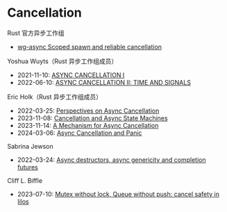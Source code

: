 # Cancellation

<!-- TODO: -->

Rust 官方异步工作组

* [wg-async Scoped spawn and reliable cancellation](https://rust-lang.github.io/wg-async/vision/roadmap/scopes.html)

Yoshua Wuyts（Rust 异步工作组成员）

* 2021-11-10: [ASYNC CANCELLATION I](https://blog.yoshuawuyts.com/async-cancellation-1/)
* 2022-06-10: [ASYNC CANCELLATION II: TIME AND SIGNALS](https://blog.yoshuawuyts.com/async-cancellation-2/)

Eric Holk（Rust 异步工作组成员）

* 2022-03-25: [Perspectives on Async Cancellation](https://blog.theincredibleholk.org/blog/2022/03/25/perspectives-on-async-cancellation/)
* 2023-11-08: [Cancellation and Async State Machines](https://blog.theincredibleholk.org/blog/2023/11/08/cancellation-async-state-machines/)
* 2023-11-14: [A Mechanism for Async Cancellation](https://blog.theincredibleholk.org/blog/2023/11/14/a-mechanism-for-async-cancellation/)
* 2024-03-06: [Async Cancellation and Panic](https://blog.theincredibleholk.org/blog/2024/03/06/async-cancellation-and-panic/)

Sabrina Jewson

* 2022-03-24: [Async destructors, async genericity and completion futures](https://sabrinajewson.org/blog/async-drop)

Cliff L. Biffle

* 2023-07-10: [Mutex without lock, Queue without push: cancel safety in lilos](https://cliffle.com/blog/lilos-cancel-safety/)
